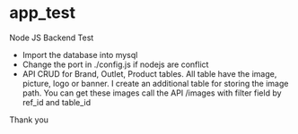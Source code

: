 # app_test
Node JS Backend Test

- Import the database into mysql
- Change the port in ./config.js if nodejs are conflict
- API CRUD for Brand, Outlet, Product tables.
  All table have the image, picture, logo or banner. I create an additional table for storing the image path.
  You can get these images call the API /images with filter field by ref_id and table_id
  
Thank you
